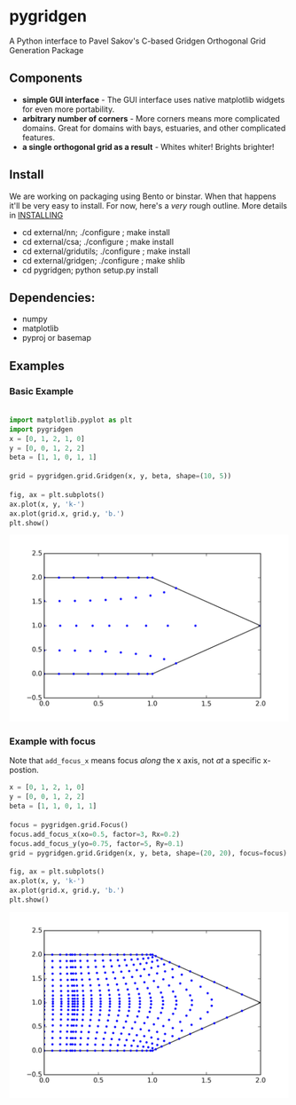 # pygridgen

A Python interface to Pavel Sakov's C-based Gridgen Orthogonal Grid
Generation Package

## Components

  + **simple GUI interface** - The GUI interface uses native matplotlib
    widgets for even more portability.
  + **arbitrary number of corners** - More corners means more complicated
    domains.  Great for domains with bays, estuaries, and other complicated
    features.
  + **a single orthogonal grid as a result** - Whites whiter!
    Brights brighter!

## Install

We are working on packaging using Bento or binstar. When that happens
it'll be very easy to install. For now, here's a *very* rough outline.
More details in [INSTALLING](INSTALLING.md)

  + cd external/nn; ./configure ; make install
  + cd external/csa; ./configure ; make install
  + cd external/gridutils; ./configure ; make install
  + cd external/gridgen; ./configure ; make shlib
  + cd pygridgen; python setup.py install

## Dependencies:
  + numpy
  + matplotlib
  + pyproj or basemap

## Examples

### Basic Example
```python

import matplotlib.pyplot as plt
import pygridgen
x = [0, 1, 2, 1, 0]
y = [0, 0, 1, 2, 2]
beta = [1, 1, 0, 1, 1]

grid = pygridgen.grid.Gridgen(x, y, beta, shape=(10, 5))

fig, ax = plt.subplots()
ax.plot(x, y, 'k-')
ax.plot(grid.x, grid.y, 'b.')
plt.show()
```
![basic example](doc/images/example_basic.png)

### Example with focus
Note that `add_focus_x` means focus *along* the x axis, not
*at* a specific x-postion.

```python
x = [0, 1, 2, 1, 0]
y = [0, 0, 1, 2, 2]
beta = [1, 1, 0, 1, 1]

focus = pygridgen.grid.Focus()
focus.add_focus_x(xo=0.5, factor=3, Rx=0.2)
focus.add_focus_y(yo=0.75, factor=5, Ry=0.1)
grid = pygridgen.grid.Gridgen(x, y, beta, shape=(20, 20), focus=focus)

fig, ax = plt.subplots()
ax.plot(x, y, 'k-')
ax.plot(grid.x, grid.y, 'b.')
plt.show()
```
![focused example](doc/images/example_focused.png)

